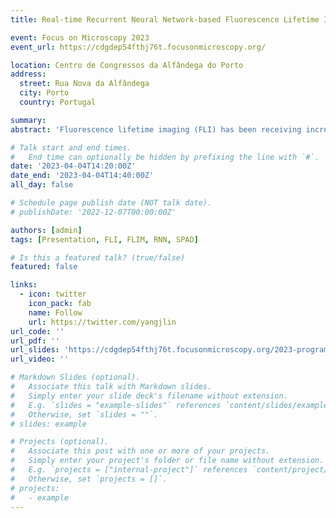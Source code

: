 ```yaml
---
title: Real-time Recurrent Neural Network-based Fluorescence Lifetime Imaging with SPAD Sensors

event: Focus on Microscopy 2023
event_url: https://cdgdep54fthj76t.focusonmicroscopy.org/

location: Centro de Congressos da Alfândega do Porto
address:
  street: Rua Nova da Alfândega
  city: Porto
  country: Portugal

summary:
abstract: 'Fluorescence lifetime imaging (FLI) has been receiving increased attention in recent years as a powerful imaging technique in biological and medical research. However, existing FLI systems often suffer from a tradeoff between processing speed, accuracy, and robustness. In this paper, we propose a recurrent neural network (RNN) based FLI system that accurately estimates fluorescence lifetime directly from raw timestamps instead of histograms. This process is done on the fly, in real time, as shown in Figure A. We train two variants of the RNN on a synthetic dataset and compare the results to those obtained using the center-of-mass (CMM) and least squares fitting (LSF) methods. The results demonstrate that two RNN variants, gated recurrent unit (GRU) and long short-term memory (LSTM), are comparable to CMM and LSF in terms of accuracy and outperform CMM and LSF by a large margin in the presence of background noise. We also looked at the Cramer-Rao lower bound and detailed analysis showed that the RNN models are close to the theoretical optima. The analysis of experimental data shows that our model, which is purely trained on synthetic datasets, works well on real-world data, as shown in Figure B. We build a FLI microscope setup for evaluation based on Piccolo, a 32x32 SPAD sensor developed in our lab. Four quantized GRU cores, capable of processing 4 million photons per second, are deployed on a Xilinx Kintex-7 FPGA. Powered by the GRU, the FLI setup can retrieve real-time fluorescence lifetime images at up to 10 frames per second (Figure C). The proposed FLI system is promising for many important biomedical applications, ranging from biological imaging of fast-moving cells to fluorescenceassisted diagnosis and surgeries.'

# Talk start and end times.
#   End time can optionally be hidden by prefixing the line with `#`.
date: '2023-04-04T14:20:00Z'
date_end: '2023-04-04T14:40:00Z'
all_day: false

# Schedule page publish date (NOT talk date).
# publishDate: '2022-12-07T00:00:00Z'

authors: [admin]
tags: [Presentation, FLI, FLIM, RNN, SPAD]

# Is this a featured talk? (true/false)
featured: false

links:
  - icon: twitter
    icon_pack: fab
    name: Follow
    url: https://twitter.com/yangjlin
url_code: ''
url_pdf: ''
url_slides: 'https://cdgdep54fthj76t.focusonmicroscopy.org/2023-program-online/?source=pp&event_id=1791&tab=pdf&a_id=2273'
url_video: ''

# Markdown Slides (optional).
#   Associate this talk with Markdown slides.
#   Simply enter your slide deck's filename without extension.
#   E.g. `slides = "example-slides"` references `content/slides/example-slides.md`.
#   Otherwise, set `slides = ""`.
# slides: example

# Projects (optional).
#   Associate this post with one or more of your projects.
#   Simply enter your project's folder or file name without extension.
#   E.g. `projects = ["internal-project"]` references `content/project/deep-learning/index.md`.
#   Otherwise, set `projects = []`.
# projects:
#   - example
---
```


<!-- {{% callout note %}}
Click on the **Slides** button above to view the built-in slides feature.
{{% /callout %}}

Slides can be added in a few ways:

- **Create** slides using Wowchemy's [_Slides_](https://wowchemy.com/docs/managing-content/#create-slides) feature and link using `slides` parameter in the front matter of the talk file
- **Upload** an existing slide deck to `static/` and link using `url_slides` parameter in the front matter of the talk file
- **Embed** your slides (e.g. Google Slides) or presentation video on this page using [shortcodes](https://wowchemy.com/docs/writing-markdown-latex/).

Further event details, including [page elements](https://wowchemy.com/docs/writing-markdown-latex/) such as image galleries, can be added to the body of this page. -->

